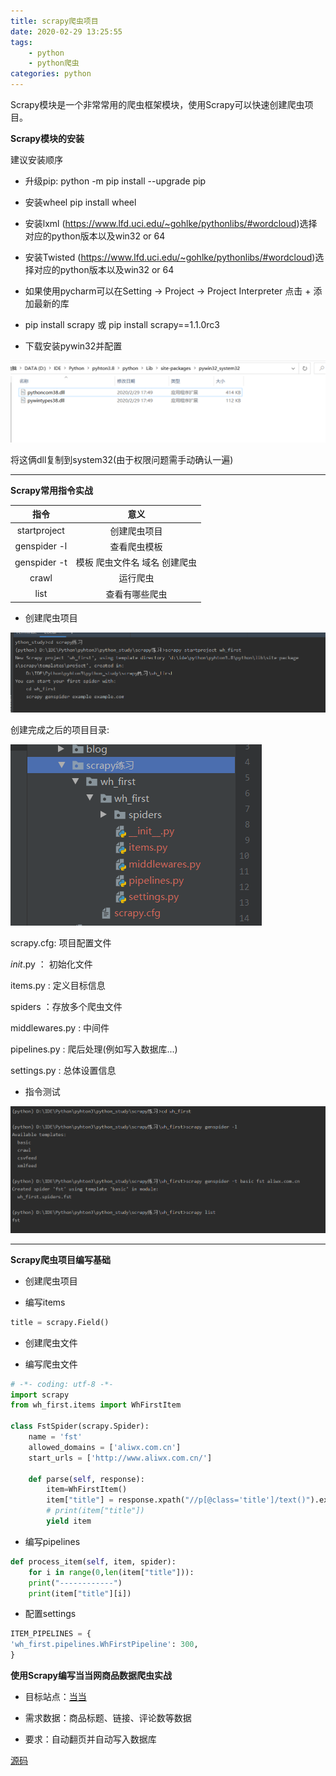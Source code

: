 ```yaml
---
title: scrapy爬虫项目
date: 2020-02-29 13:25:55
tags:
    - python
    - python爬虫
categories: python
---
```

Scrapy模块是一个非常常用的爬虫框架模块，使用Scrapy可以快速创建爬虫项目。
<!-- more -->
**Scrapy模块的安装**

建议安装顺序
- 升级pip: python -m pip install --upgrade pip 

- 安装wheel pip install wheel

- 安装lxml (https://www.lfd.uci.edu/~gohlke/pythonlibs/#wordcloud)选择对应的python版本以及win32 or 64

- 安装Twisted (https://www.lfd.uci.edu/~gohlke/pythonlibs/#wordcloud)选择对应的python版本以及win32 or 64

+ 如果使用pycharm可以在Setting -> Project -> Project Interpreter 点击 + 添加最新的库

- pip install scrapy 或 pip install scrapy==1.1.0rc3

- 下载安装pywin32并配置 

![pywin32](https://github.com/wentianhao/wentianhao.github.io/blob/master/images/pythoncom38.png?raw=true)

将这俩dll复制到system32(由于权限问题需手动确认一遍)


-----------
**Scrapy常用指令实战**

指令 | 意义
:---: | :---:
startproject | 创建爬虫项目
genspider -l | 查看爬虫模板
genspider -t | 模板 爬虫文件名 域名 创建爬虫
crawl | 运行爬虫
list | 查看有哪些爬虫

- 创建爬虫项目

![startproject](https://github.com/wentianhao/wentianhao.github.io/blob/master/images/startproject.png?raw=true)

创建完成之后的项目目录:

![startproject](https://github.com/wentianhao/wentianhao.github.io/blob/master/images/scrapy.png?raw=true)

scrapy.cfg: 项目配置文件

_init_.py ： 初始化文件

items.py : 定义目标信息

spiders ：存放多个爬虫文件

middlewares.py : 中间件

pipelines.py : 爬后处理(例如写入数据库...)

settings.py : 总体设置信息

- 指令测试

![指令测试](https://github.com/wentianhao/wentianhao.github.io/blob/master/images/scrapy_g.png?raw=true)


------
**Scrapy爬虫项目编写基础**

- 创建爬虫项目

- 编写items

```python
title = scrapy.Field()
```

- 创建爬虫文件

- 编写爬虫文件

```python
# -*- coding: utf-8 -*-
import scrapy
from wh_first.items import WhFirstItem

class FstSpider(scrapy.Spider):
    name = 'fst'
    allowed_domains = ['aliwx.com.cn']
    start_urls = ['http://www.aliwx.com.cn/']

    def parse(self, response):
        item=WhFirstItem()
        item["title"] = response.xpath("//p[@class='title']/text()").extract()
        # print(item["title"])
        yield item
```

- 编写pipelines

```python
def process_item(self, item, spider):
    for i in range(0,len(item["title"])):
    print("------------")
    print(item["title"][i])
```

- 配置settings

```python
ITEM_PIPELINES = {
'wh_first.pipelines.WhFirstPipeline': 300,
}
```

**使用Scrapy编写当当网商品数据爬虫实战**

- 目标站点：[当当](http://category.dangdang.com/cp01.03.41.00.00.00.html)

- 需求数据：商品标题、链接、评论数等数据

- 要求：自动翻页并自动写入数据库

[源码](https://github.com/wentianhao/pyhton)